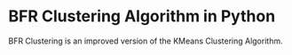 # BFR Clustering Algorithm in Python
BFR Clustering is an improved version of the KMeans Clustering Algorithm.
